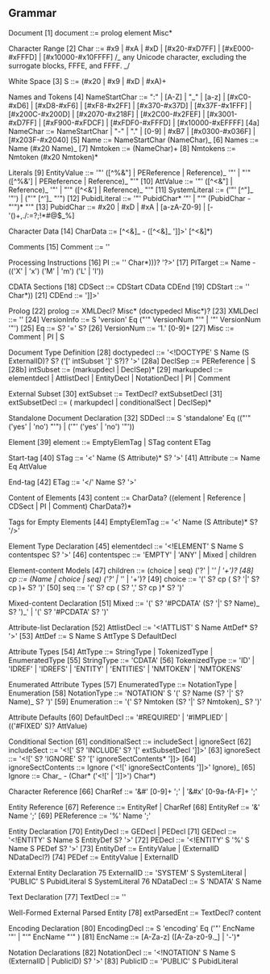 ## Grammar

Document
[1] document ::= prolog element Misc\*

Character Range
[2] Char ::= #x9 | #xA | #xD | [#x20-#xD7FF] | [#xE000-#xFFFD] | [#x10000-#x10FFFF] /_ any Unicode character, excluding the surrogate blocks, FFFE, and FFFF. _/

White Space
[3] S ::= (#x20 | #x9 | #xD | #xA)+

Names and Tokens
[4] NameStartChar ::= ":" | [A-Z] | "\_" | [a-z] | [#xC0-#xD6] | [#xD8-#xF6] | [#xF8-#x2FF] | [#x370-#x37D] | [#x37F-#x1FFF] | [#x200C-#x200D] | [#x2070-#x218F] | [#x2C00-#x2FEF] | [#x3001-#xD7FF] | [#xF900-#xFDCF] | [#xFDF0-#xFFFD] | [#x10000-#xEFFFF]
[4a] NameChar ::= NameStartChar | "-" | "." | [0-9] | #xB7 | [#x0300-#x036F] | [#x203F-#x2040]
[5] Name ::= NameStartChar (NameChar)_
[6] Names ::= Name (#x20 Name)_
[7] Nmtoken ::= (NameChar)+
[8] Nmtokens ::= Nmtoken (#x20 Nmtoken)\*

Literals
[9] EntityValue ::= '"' ([^%&"] | PEReference | Reference)_ '"'
| "'" ([^%&'] | PEReference | Reference)_ "'"
[10] AttValue ::= '"' ([^<&"] | Reference)_ '"'
| "'" ([^<&'] | Reference)_ "'"
[11] SystemLiteral ::= ('"' [^"]_ '"') | ("'" [^']_ "'")
[12] PubidLiteral ::= '"' PubidChar* '"' | "'" (PubidChar - "'")* "'"
[13] PubidChar ::= #x20 | #xD | #xA | [a-zA-Z0-9] | [-'()+,./:=?;!*#@$_%]

Character Data
[14] CharData ::= [^<&]_ - ([^<&]_ ']]>' [^<&]\*)

Comments
[15] Comment ::= '<!--' ((Char - '-') | ('-' (Char - '-')))* '-->'

Processing Instructions
[16] PI ::= '<?' PITarget (S (Char* - (Char* '?>' Char\*)))? '?>'
[17] PITarget ::= Name - (('X' | 'x') ('M' | 'm') ('L' | 'l'))

CDATA Sections
[18] CDSect ::= CDStart CData CDEnd
[19] CDStart ::= '<![CDATA['
[20]   	CData	   ::=   	(Char* - (Char* ']]>' Char\*))
[21] CDEnd ::= ']]>'

Prolog
[22] prolog ::= XMLDecl? Misc* (doctypedecl Misc*)?
[23] XMLDecl ::= '<?xml' VersionInfo EncodingDecl? SDDecl? S? '?>'
[24] VersionInfo ::= S 'version' Eq ("'" VersionNum "'" | '"' VersionNum '"')
[25] Eq ::= S? '=' S?
[26] VersionNum ::= '1.' [0-9]+
[27] Misc ::= Comment | PI | S

Document Type Definition
[28] doctypedecl ::= '<!DOCTYPE' S Name (S ExternalID)? S? ('[' intSubset ']' S?)? '>'
[28a] DeclSep ::= PEReference | S
[28b] intSubset ::= (markupdecl | DeclSep)\*
[29] markupdecl ::= elementdecl | AttlistDecl | EntityDecl | NotationDecl | PI | Comment

External Subset
[30] extSubset ::= TextDecl? extSubsetDecl
[31] extSubsetDecl ::= ( markupdecl | conditionalSect | DeclSep)\*

Standalone Document Declaration
[32] SDDecl ::= S 'standalone' Eq (("'" ('yes' | 'no') "'") | ('"' ('yes' | 'no') '"'))

Element
[39] element ::= EmptyElemTag
| STag content ETag

Start-tag
[40] STag ::= '<' Name (S Attribute)\* S? '>'
[41] Attribute ::= Name Eq AttValue

End-tag
[42] ETag ::= '</' Name S? '>'

Content of Elements
[43] content ::= CharData? ((element | Reference | CDSect | PI | Comment) CharData?)\*

Tags for Empty Elements
[44] EmptyElemTag ::= '<' Name (S Attribute)\* S? '/>'

Element Type Declaration
[45] elementdecl ::= '<!ELEMENT' S Name S contentspec S? '>'
[46] contentspec ::= 'EMPTY' | 'ANY' | Mixed | children

Element-content Models
[47] children ::= (choice | seq) ('?' | '_' | '+')?
[48] cp ::= (Name | choice | seq) ('?' | '_' | '+')?
[49] choice ::= '(' S? cp ( S? '|' S? cp )+ S? ')'
[50] seq ::= '(' S? cp ( S? ',' S? cp )\* S? ')'

Mixed-content Declaration
[51] Mixed ::= '(' S? '#PCDATA' (S? '|' S? Name)_ S? ')_'
| '(' S? '#PCDATA' S? ')'

Attribute-list Declaration
[52] AttlistDecl ::= '<!ATTLIST' S Name AttDef\* S? '>'
[53] AttDef ::= S Name S AttType S DefaultDecl

Attribute Types
[54] AttType ::= StringType | TokenizedType | EnumeratedType
[55] StringType ::= 'CDATA'
[56] TokenizedType ::= 'ID'
| 'IDREF'
| 'IDREFS'
| 'ENTITY'
| 'ENTITIES'
| 'NMTOKEN'
| 'NMTOKENS'

Enumerated Attribute Types
[57] EnumeratedType ::= NotationType | Enumeration
[58] NotationType ::= 'NOTATION' S '(' S? Name (S? '|' S? Name)_ S? ')'
[59] Enumeration ::= '(' S? Nmtoken (S? '|' S? Nmtoken)_ S? ')'

Attribute Defaults
[60] DefaultDecl ::= '#REQUIRED' | '#IMPLIED'
| (('#FIXED' S)? AttValue)

Conditional Section
[61] conditionalSect ::= includeSect | ignoreSect
[62] includeSect ::= '<![' S? 'INCLUDE' S? '[' extSubsetDecl ']]>'
[63] ignoreSect ::= '<![' S? 'IGNORE' S? '[' ignoreSectContents* ']]>
[64] ignoreSectContents ::= Ignore ('<![' ignoreSectContents ']]>' Ignore)_
[65] Ignore ::= Char_ - (Char* ('<![' | ']]>') Char*)

Character Reference
[66] CharRef ::= '&#' [0-9]+ ';'
| '&#x' [0-9a-fA-F]+ ';'

Entity Reference
[67] Reference ::= EntityRef | CharRef
[68] EntityRef ::= '&' Name ';'
[69] PEReference ::= '%' Name ';'

Entity Declaration
[70] EntityDecl ::= GEDecl | PEDecl
[71] GEDecl ::= '<!ENTITY' S Name S EntityDef S? '>'
[72] PEDecl ::= '<!ENTITY' S '%' S Name S PEDef S? '>'
[73] EntityDef ::= EntityValue | (ExternalID NDataDecl?)
[74] PEDef ::= EntityValue | ExternalID

External Entity Declaration
75 ExternalID ::= 'SYSTEM' S SystemLiteral | 'PUBLIC' S PubidLiteral S SystemLiteral
76 NDataDecl ::= S 'NDATA' S Name

Text Declaration
[77] TextDecl ::= '<?xml' VersionInfo? EncodingDecl S? '?>'

Well-Formed External Parsed Entity
[78] extParsedEnt ::= TextDecl? content

Encoding Declaration
[80] EncodingDecl ::= S 'encoding' Eq ('"' EncName '"' | "'" EncName "'" )
[81] EncName ::= [A-Za-z] ([A-Za-z0-9._] | '-')\*

Notation Declarations
[82] NotationDecl ::= '<!NOTATION' S Name S (ExternalID | PublicID) S? '>'
[83] PublicID ::= 'PUBLIC' S PubidLiteral
